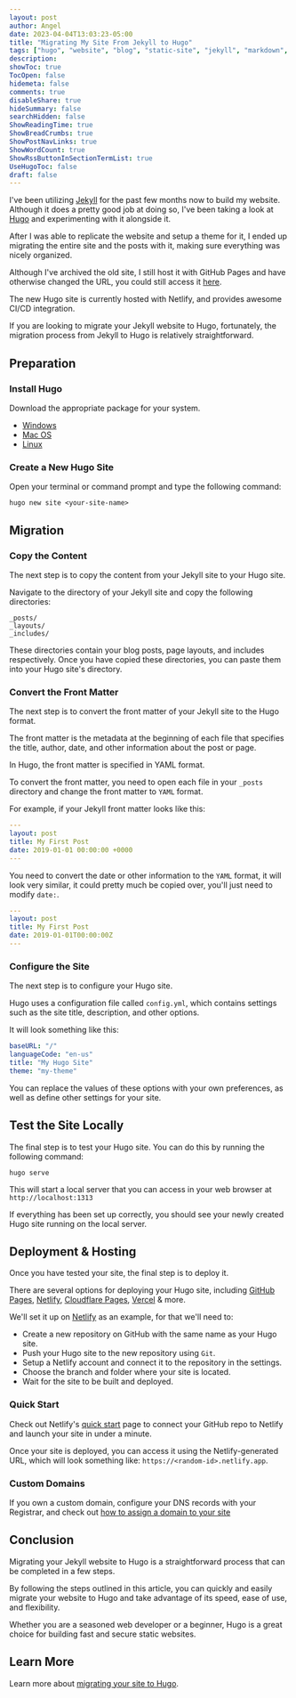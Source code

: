 ```yaml
---
layout: post
author: Angel
date: 2023-04-04T13:03:23-05:00
title: "Migrating My Site From Jekyll to Hugo"
tags: ["hugo", "website", "blog", "static-site", "jekyll", "markdown", "web", "html", "javascript", "css"]
description:
showToc: true
TocOpen: false
hidemeta: false
comments: true
disableShare: true
hideSummary: false
searchHidden: false
ShowReadingTime: true
ShowBreadCrumbs: true
ShowPostNavLinks: true
ShowWordCount: true
ShowRssButtonInSectionTermList: true
UseHugoToc: false
draft: false
---
```


I've been utilizing [Jekyll](https://jekyllrb.com/) for the past few months now to build my website. Although it does a pretty good job at doing so, I've been taking a look at [Hugo](https://gohugo.io/) and experimenting with it alongside it.

After I was able to replicate the website and setup a theme for it, I ended up migrating the entire site and the posts with it, making sure everything was nicely organized.

Although I've archived the old site, I still host it with GitHub Pages and have otherwise changed the URL, you could still access it [here](https://netsparse.github.io/).

The new Hugo site is currently hosted with Netlify, and provides awesome CI/CD integration.

If you are looking to migrate your Jekyll website to Hugo, fortunately, the migration process from Jekyll to Hugo is relatively straightforward. 

## Preparation

### Install Hugo

Download the appropriate package for your system.

- [Windows](https://gohugo.io/installation/windows/#prebuilt-binaries)
- [Mac OS](https://gohugo.io/installation/macos/#package-managers)
- [Linux](https://gohugo.io/installation/linux/#repository-packages)

### Create a New Hugo Site

Open your terminal or command prompt and type the following command:

```
hugo new site <your-site-name>
```

## Migration

### Copy the Content

The next step is to copy the content from your Jekyll site to your Hugo site. 

Navigate to the directory of your Jekyll site and copy the following directories:

```
_posts/
_layouts/
_includes/
```

These directories contain your blog posts, page layouts, and includes respectively. Once you have copied these directories, you can paste them into your Hugo site's directory.

### Convert the Front Matter

The next step is to convert the front matter of your Jekyll site to the Hugo format. 

The front matter is the metadata at the beginning of each file that specifies the title, author, date, and other information about the post or page. 

In Hugo, the front matter is specified in YAML format.

To convert the front matter, you need to open each file in your `_posts` directory and change the front matter to `YAML` format. 

For example, if your Jekyll front matter looks like this:

```yml
---
layout: post
title: My First Post
date: 2019-01-01 00:00:00 +0000
---
```

You need to convert the date or other information to the `YAML` format, it will look very similar, it could pretty much be copied over, you'll just need to modify `date:`.

```yml
---
layout: post
title: My First Post
date: 2019-01-01T00:00:00Z
---
```

### Configure the Site

The next step is to configure your Hugo site. 

Hugo uses a configuration file called `config.yml`, which contains settings such as the site title, description, and other options.

It will look something like this:

```yml
baseURL: "/"
languageCode: "en-us"
title: "My Hugo Site"
theme: "my-theme"
```

You can replace the values of these options with your own preferences, as well as define other settings for your site.

## Test the Site Locally

The final step is to test your Hugo site. You can do this by running the following command:

```
hugo serve
```

This will start a local server that you can access in your web browser at `http://localhost:1313` 

If everything has been set up correctly, you should see your newly created Hugo site running on the local server.

## Deployment & Hosting

Once you have tested your site, the final step is to deploy it. 

There are several options for deploying your Hugo site, including [GitHub Pages](https://pages.github.com/), [Netlify](https://www.netlify.com/), [Cloudflare Pages](https://pages.cloudflare.com/), [Vercel](https://vercel.com/) & more.

We'll set it up on [Netlify](https://www.netlify.com/) as an example, for that we'll need to:

- Create a new repository on GitHub with the same name as your Hugo site.
- Push your Hugo site to the new repository using `Git`.
- Setup a Netlify account and connect it to the repository in the settings.
- Choose the branch and folder where your site is located.
- Wait for the site to be built and deployed.

### Quick Start

Check out Netlify's [quick start](https://app.netlify.com/start/deploy?repository=https://github.com/netlify/netlify-feature-tour) page to connect your GitHub repo to Netlify and launch your site in under a minute.

Once your site is deployed, you can access it using the Netlify-generated URL, which will look something like: `https://<random-id>.netlify.app`.

### Custom Domains

If you own a custom domain, configure your DNS records with your Registrar, and check out [how to assign a domain to your site](https://docs.netlify.com/domains-https/custom-domains/#assign-a-domain-to-a-site)

## Conclusion

Migrating your Jekyll website to Hugo is a straightforward process that can be completed in a few steps. 

By following the steps outlined in this article, you can quickly and easily migrate your website to Hugo and take advantage of its speed, ease of use, and flexibility. 

Whether you are a seasoned web developer or a beginner, Hugo is a great choice for building fast and secure static websites.

## Learn More

Learn more about [migrating your site to Hugo](https://gohugo.io/tools/migrations/).